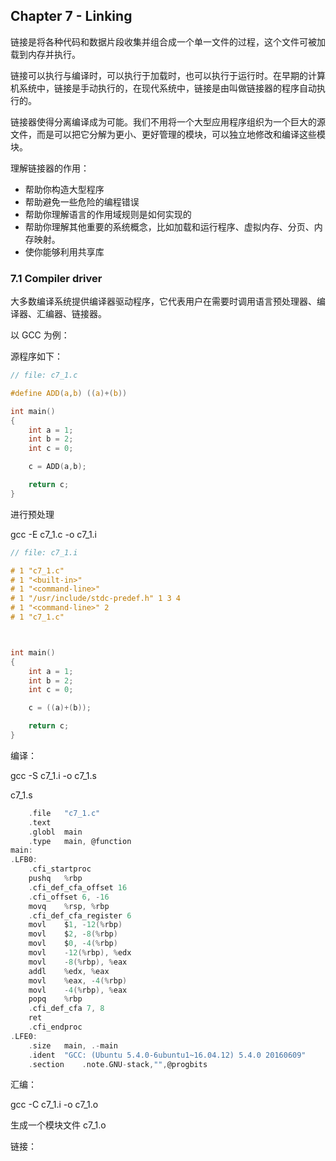 ## Chapter 7 - Linking

链接是将各种代码和数据片段收集并组合成一个单一文件的过程，这个文件可被加载到内存并执行。

链接可以执行与编译时，可以执行于加载时，也可以执行于运行时。在早期的计算机系统中，链接是手动执行的，在现代系统中，链接是由叫做链接器的程序自动执行的。

链接器使得分离编译成为可能。我们不用将一个大型应用程序组织为一个巨大的源文件，而是可以把它分解为更小、更好管理的模块，可以独立地修改和编译这些模块。

理解链接器的作用：

- 帮助你构造大型程序
- 帮助避免一些危险的编程错误
- 帮助你理解语言的作用域规则是如何实现的
- 帮助你理解其他重要的系统概念，比如加载和运行程序、虚拟内存、分页、内存映射。
- 使你能够利用共享库

### 7.1 Compiler driver

大多数编译系统提供编译器驱动程序，它代表用户在需要时调用语言预处理器、编译器、汇编器、链接器。

以 GCC 为例：  

源程序如下：

```C
// file: c7_1.c

#define ADD(a,b) ((a)+(b))

int main()
{
    int a = 1;
    int b = 2;
    int c = 0;

    c = ADD(a,b);

    return c;
}
```

进行预处理

gcc -E c7_1.c -o c7_1.i

```C
// file: c7_1.i

# 1 "c7_1.c"
# 1 "<built-in>"
# 1 "<command-line>"
# 1 "/usr/include/stdc-predef.h" 1 3 4
# 1 "<command-line>" 2
# 1 "c7_1.c"



int main()
{
    int a = 1;
    int b = 2;
    int c = 0;

    c = ((a)+(b));

    return c;
}
```

编译：

gcc -S c7_1.i -o c7_1.s

c7_1.s
```C
	.file	"c7_1.c"
	.text
	.globl	main
	.type	main, @function
main:
.LFB0:
	.cfi_startproc
	pushq	%rbp
	.cfi_def_cfa_offset 16
	.cfi_offset 6, -16
	movq	%rsp, %rbp
	.cfi_def_cfa_register 6
	movl	$1, -12(%rbp)
	movl	$2, -8(%rbp)
	movl	$0, -4(%rbp)
	movl	-12(%rbp), %edx
	movl	-8(%rbp), %eax
	addl	%edx, %eax
	movl	%eax, -4(%rbp)
	movl	-4(%rbp), %eax
	popq	%rbp
	.cfi_def_cfa 7, 8
	ret
	.cfi_endproc
.LFE0:
	.size	main, .-main
	.ident	"GCC: (Ubuntu 5.4.0-6ubuntu1~16.04.12) 5.4.0 20160609"
	.section	.note.GNU-stack,"",@progbits
```

汇编：

gcc -C c7_1.i -o c7_1.o

生成一个模块文件 c7_1.o

链接：

